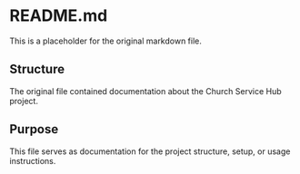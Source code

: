 # README.md

This is a placeholder for the original markdown file.

## Structure

The original file contained documentation about the Church Service Hub project.

## Purpose

This file serves as documentation for the project structure, setup, or usage instructions.
